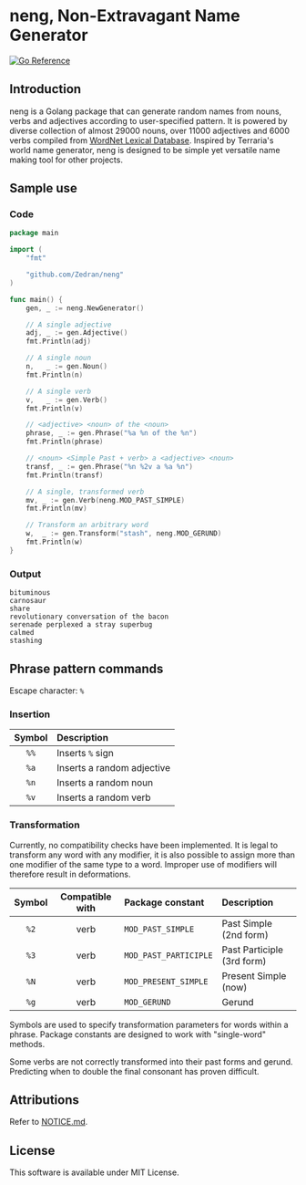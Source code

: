 # neng, Non-Extravagant Name Generator

[![Go Reference](https://pkg.go.dev/badge/github.com/Zedran/neng.svg)](https://pkg.go.dev/github.com/Zedran/neng)

## Introduction

neng is a Golang package that can generate random names from nouns, verbs and adjectives according to user-specified pattern. It is powered by diverse collection of almost 29000 nouns, over 11000 adjectives and 6000 verbs compiled from [WordNet Lexical Database](https://wordnet.princeton.edu). Inspired by Terraria's world name generator, neng is designed to be simple yet versatile name making tool for other projects.

## Sample use

### Code

```Go
package main

import (
    "fmt"

    "github.com/Zedran/neng"
)

func main() {
    gen, _ := neng.NewGenerator()

    // A single adjective
    adj, _ := gen.Adjective()
    fmt.Println(adj)

    // A single noun
    n,   _ := gen.Noun()
    fmt.Println(n)

    // A single verb
    v,   _ := gen.Verb()
    fmt.Println(v)

    // <adjective> <noun> of the <noun>
    phrase, _ := gen.Phrase("%a %n of the %n")
    fmt.Println(phrase)

    // <noun> <Simple Past + verb> a <adjective> <noun>
    transf, _ := gen.Phrase("%n %2v a %a %n")
    fmt.Println(transf)

    // A single, transformed verb
    mv, _ := gen.Verb(neng.MOD_PAST_SIMPLE)
    fmt.Println(mv)

    // Transform an arbitrary word
    w,  _ := gen.Transform("stash", neng.MOD_GERUND)
    fmt.Println(w)
}
```

### Output

```text
bituminous
carnosaur
share
revolutionary conversation of the bacon
serenade perplexed a stray superbug
calmed
stashing
```

## Phrase pattern commands

Escape character: `%`

### Insertion

| Symbol | Description                |
|:------:|:---------------------------|
| `%%`   | Inserts `%` sign           |
| `%a`   | Inserts a random adjective |
| `%n`   | Inserts a random noun      |
| `%v`   | Inserts a random verb      |

### Transformation

Currently, no compatibility checks have been implemented. It is legal to transform any word with any modifier, it is also possible to assign more than one modifier of the same type to a word. Improper use of modifiers will therefore result in deformations.

| Symbol | Compatible with       | Package constant      | Description                |
|:------:|:---------------------:|:----------------------|:---------------------------|
| `%2`   | verb                  | `MOD_PAST_SIMPLE`     | Past Simple (2nd form)     |
| `%3`   | verb                  | `MOD_PAST_PARTICIPLE` | Past Participle (3rd form) |
| `%N`   | verb                  | `MOD_PRESENT_SIMPLE`  | Present Simple (now)       |
| `%g`   | verb                  | `MOD_GERUND`          | Gerund                     |          

Symbols are used to specify transformation parameters for words within a phrase. Package constants are designed to work with "single-word" methods.

Some verbs are not correctly transformed into their past forms and gerund. Predicting when to double the final consonant has proven difficult.

## Attributions

Refer to [NOTICE.md](./NOTICE.md).

## License

This software is available under MIT License.

